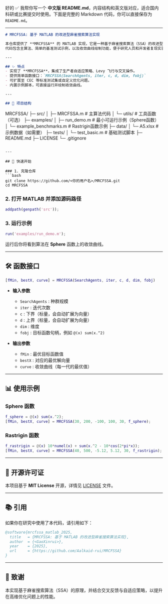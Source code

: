 好的 ✅ 我帮你写一个 **中文版 README.md**，内容结构和英文版对应，适合国内科研或比赛提交时使用。下面是完整的 Markdown 代码，你可以直接保存为 `README.md`。

---

```markdown
# MRCFSSA: 基于 MATLAB 的改进型麻雀搜索算法实现

本仓库提供了 **MRCFSSA** 的 MATLAB 实现，它是一种基于麻雀搜索算法（SSA）的改进型群智能优化算法。  
代码包含主算法、简单的基准测试示例，以及收敛曲线绘制功能，便于研究人员和开发者复现实验。

---

## ✨ 特点
- 实现了 **MRCFSSA**，集成了生产者自适应策略、Levy 飞行与交叉操作。
- 提供简单函数接口：`MRCFSSA(SearchAgents, iter, c, d, dim, fobj)`
- 可扩展至 CEC 等标准测试集或自定义优化问题。
- 内置示例脚本，可直接运行并绘制收敛曲线。

---

## 📂 项目结构
```

MRCFSSA/
├─ src/
│  ├─ MRCFSSA.m                # 主算法代码
│  └─ utils/                   # 工具函数（可选）
├─ examples/
│  ├─ run\_demo.m               # 最小可运行示例（Sphere函数）
│  └─ example\_benchmarks.m     # Rastrigin函数示例
├─ data/
│  └─ A5.xlsx                  # 示例数据（如需要）
├─ tests/
│  └─ test\_basic.m             # 基础测试脚本
├─ README.md
├─ LICENSE
└─ .gitignore

````

---

## 🚀 快速开始

### 1. 克隆仓库
```bash
git clone https://github.com/<你的用户名>/MRCFSSA.git
cd MRCFSSA
````

### 2. 打开 MATLAB 并添加源码路径

```matlab
addpath(genpath('src'));
```

### 3. 运行示例

```matlab
run('examples/run_demo.m');
```

运行后你将看到算法在 **Sphere** 函数上的收敛曲线。

---

## 🛠️ 函数接口

```matlab
[fMin, bestX, curve] = MRCFSSA(SearchAgents, iter, c, d, dim, fobj)
```

* **输入参数**

  * `SearchAgents` : 种群规模
  * `iter` : 迭代次数
  * `c` : 下界（标量，会自动扩展为向量）
  * `d` : 上界（标量，会自动扩展为向量）
  * `dim` : 维度
  * `fobj` : 目标函数句柄，例如 `@(x) sum(x.^2)`

* **输出参数**

  * `fMin` : 最优目标函数值
  * `bestX` : 对应的最优解向量
  * `curve` : 收敛曲线（每一代的最优值）

---

## 📊 使用示例

### Sphere 函数

```matlab
f_sphere = @(x) sum(x.^2);
[fMin, bestX, curve] = MRCFSSA(30, 200, -100, 100, 30, f_sphere);
```

### Rastrigin 函数

```matlab
f_rastrigin = @(x) 10*numel(x) + sum(x.^2 - 10*cos(2*pi*x));
[fMin, bestX, curve] = MRCFSSA(40, 500, -5.12, 5.12, 30, f_rastrigin);
```

---

## 📑 开源许可证

本项目基于 **MIT License** 开源，详情见 [LICENSE](LICENSE) 文件。

---

## 📚 引用

如果你在研究中使用了本代码，请引用如下：

```bibtex
@software{mrcfssa_matlab_2025,
  title   = {MRCFSSA: 基于 MATLAB 的改进型麻雀搜索算法实现},
  author  = {<GaoXinrui>},
  year    = {2025},
  url     = {https://github.com/Aalkaid-rui/MRCFSSA}
}
```

---

## 🙌 致谢

本实现基于麻雀搜索算法（SSA）的原理，并结合交叉反馈与自适应策略，以提升在高维优化问题上的性能。


